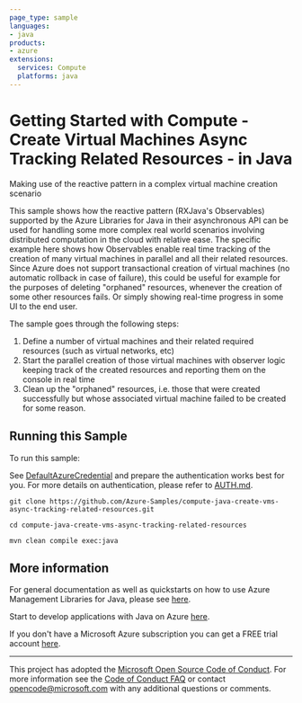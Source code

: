 ```yaml
---
page_type: sample
languages:
- java
products:
- azure
extensions:
  services: Compute
  platforms: java
---
```


# Getting Started with Compute - Create Virtual Machines Async Tracking Related Resources - in Java #


  Making use of the reactive pattern in a complex virtual machine creation scenario
 
  This sample shows how the reactive pattern (RXJava's Observables) supported by the Azure Libraries for Java in their asynchronous API
  can be used for handling some more complex real world scenarios involving distributed computation in the cloud with relative ease.
  The specific example here shows how Observables enable real time tracking of the creation of many virtual machines in parallel and
  all their related resources. Since Azure does not support transactional creation of virtual machines (no automatic rollback in case
  of failure), this could be useful for example for the purposes of deleting "orphaned" resources, whenever the creation of some other
  resources fails. Or simply showing real-time progress in some UI to the end user.
 
  The sample goes through the following steps:
 
  1. Define a number of virtual machines and their related required resources (such as virtual networks, etc)
  2. Start the parallel creation of those virtual machines with observer logic keeping track of the created resources and reporting
     them on the console in real time
  3. Clean up the "orphaned" resources, i.e. those that were created successfully but whose associated virtual machine
     failed to be created for some reason.
 

## Running this Sample ##

To run this sample:

See [DefaultAzureCredential](https://github.com/Azure/azure-sdk-for-java/tree/main/sdk/identity/azure-identity#defaultazurecredential) and prepare the authentication works best for you. For more details on authentication, please refer to [AUTH.md](https://github.com/Azure/azure-sdk-for-java/blob/main/sdk/resourcemanager/docs/AUTH.md).

    git clone https://github.com/Azure-Samples/compute-java-create-vms-async-tracking-related-resources.git

    cd compute-java-create-vms-async-tracking-related-resources

    mvn clean compile exec:java

## More information ##

For general documentation as well as quickstarts on how to use Azure Management Libraries for Java, please see [here](https://aka.ms/azsdk/java/mgmt).

Start to develop applications with Java on Azure [here](http://azure.com/java).

If you don't have a Microsoft Azure subscription you can get a FREE trial account [here](http://go.microsoft.com/fwlink/?LinkId=330212).

---

This project has adopted the [Microsoft Open Source Code of Conduct](https://opensource.microsoft.com/codeofconduct/). For more information see the [Code of Conduct FAQ](https://opensource.microsoft.com/codeofconduct/faq/) or contact [opencode@microsoft.com](mailto:opencode@microsoft.com) with any additional questions or comments.